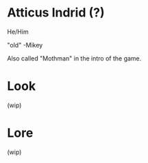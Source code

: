 # Atticus Indrid (?)
He/Him

"old" -Mikey

Also called "Mothman" in the intro of the game.

# Look
(wip)

# Lore
(wip)